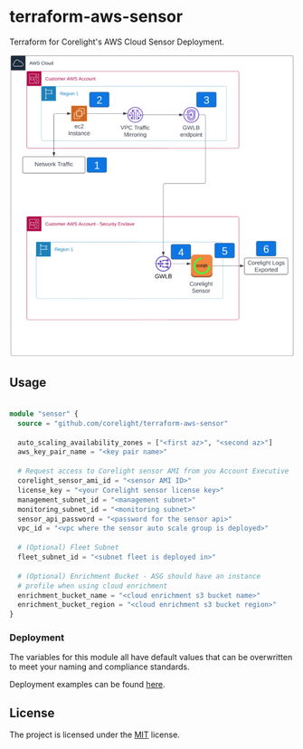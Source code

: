 # terraform-aws-sensor

Terraform for Corelight's AWS Cloud Sensor Deployment.

<img src="docs/overview.png" alt="overview">

## Usage
```terraform

module "sensor" {
  source = "github.com/corelight/terraform-aws-sensor"

  auto_scaling_availability_zones = ["<first az>", "<second az>"]
  aws_key_pair_name = "<key pair name>"
  
  # Request access to Corelight sensor AMI from you Account Executive
  corelight_sensor_ami_id = "<sensor AMI ID>"
  license_key = "<your Corelight sensor license key>"
  management_subnet_id = "<management subnet>"
  monitoring_subnet_id = "<monitoring subnet>"
  sensor_api_password = "<password for the sensor api>"
  vpc_id = "<vpc where the sensor auto scale group is deployed>"
  
  # (Optional) Fleet Subnet
  fleet_subnet_id = "<subnet fleet is deployed in>"
  
  # (Optional) Enrichment Bucket - ASG should have an instance 
  # profile when using cloud enrichment
  enrichment_bucket_name = "<cloud enrichment s3 bucket name>"
  enrichment_bucket_region = "<cloud enrichment s3 bucket region>"
}
```

### Deployment

The variables for this module all have default values that can be overwritten
to meet your naming and compliance standards.

Deployment examples can be found [here](examples).

## License

The project is licensed under the [MIT][] license.

[MIT]: LICENSE